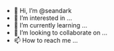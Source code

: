 - 👋 Hi, I’m @seandark
- 👀 I’m interested in ...
- 🌱 I’m currently learning ...
- 💞️ I’m looking to collaborate on ...
- 📫 How to reach me ...

<!---
seandark/seandark is a ✨ special ✨ repository because its `README.md` (this file) appears on your GitHub profile.
You can click the Preview link to take a look at your changes.
--->
